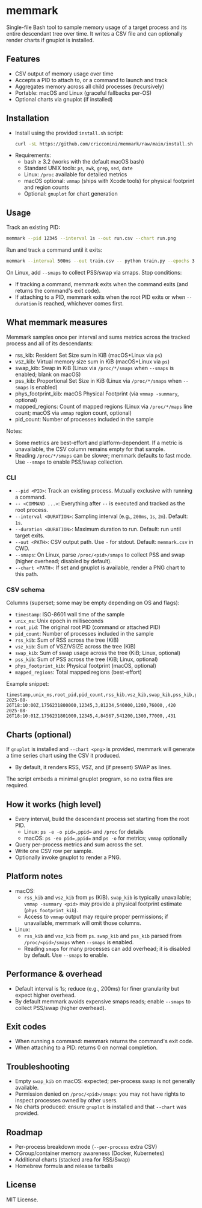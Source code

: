 # memmark

Single-file Bash tool to sample memory usage of a target process and its entire descendant tree over time. It writes a CSV file and can optionally render charts if gnuplot is installed.

## Features

- CSV output of memory usage over time
- Accepts a PID to attach to, or a command to launch and track
- Aggregates memory across all child processes (recursively)
- Portable: macOS and Linux (graceful fallbacks per-OS)
- Optional charts via gnuplot (if installed)

## Installation

- Install using the provided `install.sh` script:
    ```sh
    curl -sL https://github.com/criccomini/memmark/raw/main/install.sh | bash
    ```
- Requirements:
  - bash ≥ 3.2 (works with the default macOS bash)
  - Standard UNIX tools: `ps`, `awk`, `grep`, `sed`, `date`
  - Linux: `/proc` available for detailed metrics
  - macOS optional: `vmmap` (ships with Xcode tools) for physical footprint and region counts
  - Optional: `gnuplot` for chart generation

## Usage

Track an existing PID:
```sh
memmark --pid 12345 --interval 1s --out run.csv --chart run.png
```

Run and track a command until it exits:
```sh
memmark --interval 500ms --out train.csv -- python train.py --epochs 3
```
On Linux, add `--smaps` to collect PSS/swap via smaps.
Stop conditions:
- If tracking a command, memmark exits when the command exits (and returns the command's exit code).
- If attaching to a PID, memmark exits when the root PID exits or when `--duration` is reached, whichever comes first.

## What memmark measures

Memmark samples once per interval and sums metrics across the tracked process and all of its descendants:

- rss_kib: Resident Set Size sum in KiB (macOS+Linux via `ps`)
- vsz_kib: Virtual memory size sum in KiB (macOS+Linux via `ps`)
- swap_kib: Swap in KiB (Linux via `/proc/*/smaps` when `--smaps` is enabled; blank on macOS)
- pss_kib: Proportional Set Size in KiB (Linux via `/proc/*/smaps` when `--smaps` is enabled)
- phys_footprint_kib: macOS Physical Footprint (via `vmmap -summary`, optional)
- mapped_regions: Count of mapped regions (Linux via `/proc/*/maps` line count; macOS via `vmmap` region count, optional)
- pid_count: Number of processes included in the sample

Notes:
- Some metrics are best-effort and platform-dependent. If a metric is unavailable, the CSV column remains empty for that sample.
- Reading `/proc/*/smaps` can be slower; memmark defaults to fast mode. Use `--smaps` to enable PSS/swap collection.

### CLI

- `--pid <PID>`: Track an existing process. Mutually exclusive with running a command.
- `-- <COMMAND ...>`: Everything after `--` is executed and tracked as the root process.
- `--interval <DURATION>`: Sampling interval (e.g., `200ms`, `1s`, `2m`). Default: `1s`.
- `--duration <DURATION>`: Maximum duration to run. Default: run until target exits.
- `--out <PATH>`: CSV output path. Use `-` for stdout. Default: `memmark.csv` in CWD.
- `--smaps`: On Linux, parse `/proc/<pid>/smaps` to collect PSS and swap (higher overhead; disabled by default).
- `--chart <PATH>`: If set and gnuplot is available, render a PNG chart to this path.

### CSV schema

Columns (superset; some may be empty depending on OS and flags):
- `timestamp`: ISO-8601 wall time of the sample
- `unix_ms`: Unix epoch in milliseconds
- `root_pid`: The original root PID (command or attached PID)
- `pid_count`: Number of processes included in the sample
- `rss_kib`: Sum of RSS across the tree (KiB)
- `vsz_kib`: Sum of VSZ/VSIZE across the tree (KiB)
- `swap_kib`: Sum of swap usage across the tree (KiB; Linux, optional)
- `pss_kib`: Sum of PSS across the tree (KiB; Linux, optional)
- `phys_footprint_kib`: Physical footprint (macOS, optional)
- `mapped_regions`: Total mapped regions (best-effort)

Example snippet:
```csv
timestamp,unix_ms,root_pid,pid_count,rss_kib,vsz_kib,swap_kib,pss_kib,phys_footprint_kib,mapped_regions
2025-08-26T18:10:00Z,1756231800000,12345,3,81234,540000,1200,76000,,420
2025-08-26T18:10:01Z,1756231801000,12345,4,84567,541200,1300,77000,,431
```

## Charts (optional)

If `gnuplot` is installed and `--chart <png>` is provided, memmark will generate a time series chart using the CSV it produced.
- By default, it renders RSS, VSZ, and (if present) SWAP as lines.

The script embeds a minimal gnuplot program, so no extra files are required.

## How it works (high level)

- Every interval, build the descendant process set starting from the root PID.
  - Linux: `ps -e -o pid=,ppid=` and `/proc` for details
  - macOS: `ps -eo pid=,ppid=` and `ps -o` for metrics; `vmmap` optionally
- Query per-process metrics and sum across the set.
- Write one CSV row per sample.
- Optionally invoke gnuplot to render a PNG.

## Platform notes

- macOS:
  - `rss_kib` and `vsz_kib` from `ps` (KiB). `swap_kib` is typically unavailable; `vmmap -summary <pid>` may provide a physical footprint estimate (`phys_footprint_kib`).
  - Access to `vmmap` output may require proper permissions; if unavailable, memmark will omit those columns.
- Linux:
  - `rss_kib` and `vsz_kib` from `ps`. `swap_kib` and `pss_kib` parsed from `/proc/<pid>/smaps` when `--smaps` is enabled.
  - Reading `smaps` for many processes can add overhead; it is disabled by default. Use `--smaps` to enable.

## Performance & overhead

- Default interval is 1s; reduce (e.g., 200ms) for finer granularity but expect higher overhead.
- By default memmark avoids expensive smaps reads; enable `--smaps` to collect PSS/swap (higher overhead).

## Exit codes

- When running a command: memmark returns the command's exit code.
- When attaching to a PID: returns 0 on normal completion.

## Troubleshooting

- Empty `swap_kib` on macOS: expected; per-process swap is not generally available.
- Permission denied on `/proc/<pid>/smaps`: you may not have rights to inspect processes owned by other users.
- No charts produced: ensure `gnuplot` is installed and that `--chart` was provided.

## Roadmap

- Per-process breakdown mode (`--per-process` extra CSV)
- CGroup/container memory awareness (Docker, Kubernetes)
- Additional charts (stacked area for RSS/Swap)
- Homebrew formula and release tarballs

## License

MIT License.